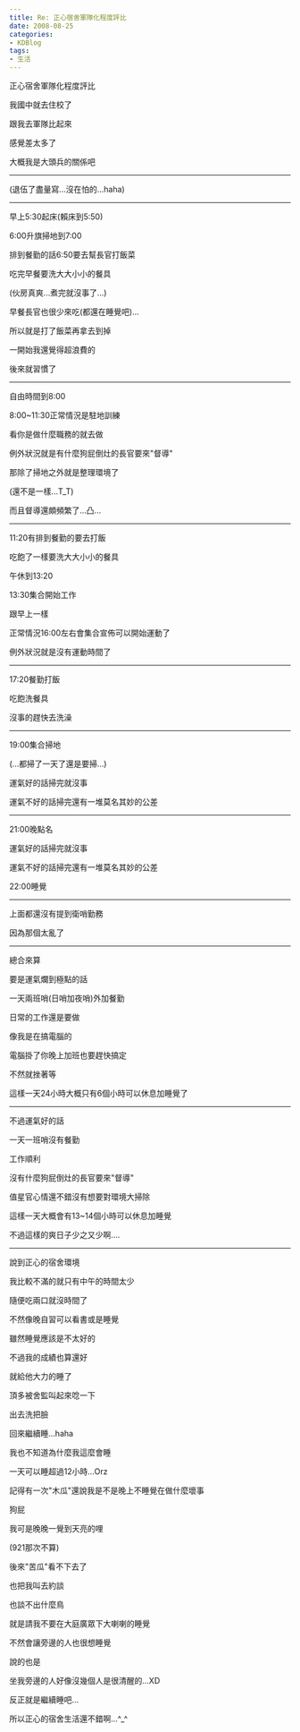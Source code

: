 ```yaml
---
title: Re: 正心宿舍軍隊化程度評比
date: 2008-08-25
categories:
- KDBlog
tags:
- 生活
---
```

正心宿舍軍隊化程度評比



我國中就去住校了

跟我去軍隊比起來

感覺差太多了

大概我是大頭兵的關係吧

---

(退伍了盡量寫...沒在怕的...haha)

---

早上5:30起床(賴床到5:50)

6:00升旗掃地到7:00

排到餐勤的話6:50要去幫長官打飯菜

吃完早餐要洗大大小小的餐具

(伙房真爽...煮完就沒事了...)

早餐長官也很少來吃(都還在睡覺吧)...

所以就是打了飯菜再拿去到掉

一開始我還覺得超浪費的

後來就習慣了

---

自由時間到8:00

8:00~11:30正常情況是駐地訓練

看你是做什麼職務的就去做

例外狀況就是有什麼狗屁倒灶的長官要來"督導"

那除了掃地之外就是整理環境了

(還不是一樣...T_T)

而且督導還頗頻繁了...凸...

---

11:20有排到餐勤的要去打飯

吃飽了一樣要洗大大小小的餐具

午休到13:20

13:30集合開始工作

跟早上一樣

正常情況16:00左右會集合宣佈可以開始運動了

例外狀況就是沒有運動時間了

---

17:20餐勤打飯

吃飽洗餐具

沒事的趕快去洗澡

---

19:00集合掃地

(...都掃了一天了還是要掃...)

運氣好的話掃完就沒事

運氣不好的話掃完還有一堆莫名其妙的公差

---

21:00晚點名

運氣好的話掃完就沒事

運氣不好的話掃完還有一堆莫名其妙的公差

22:00睡覺

---

上面都還沒有提到衛哨勤務

因為那個太亂了

---

總合來算

要是運氣爛到極點的話

一天兩班哨(日哨加夜哨)外加餐勤

日常的工作還是要做

像我是在搞電腦的

電腦掛了你晚上加班也要趕快搞定

不然就挫著等

這樣一天24小時大概只有6個小時可以休息加睡覺了

---

不過運氣好的話

一天一班哨沒有餐勤

工作順利

沒有什麼狗屁倒灶的長官要來"督導"

值星官心情還不錯沒有想要對環境大掃除

這樣一天大概會有13~14個小時可以休息加睡覺

不過這樣的爽日子少之又少啊....

---

說到正心的宿舍環境

我比較不滿的就只有中午的時間太少

隨便吃兩口就沒時間了

不然像晚自習可以看書或是睡覺

雖然睡覺應該是不太好的

不過我的成績也算還好

就給他大力的睡了

頂多被舍監叫起來唸一下

出去洗把臉

回來繼續睡...haha

我也不知道為什麼我這麼會睡

一天可以睡超過12小時...Orz

記得有一次"木瓜"還說我是不是晚上不睡覺在做什麼壞事

狗屁

我可是晚晚一覺到天亮的哩

(921那次不算)

後來"苦瓜"看不下去了

也把我叫去約談

也談不出什麼鳥

就是請我不要在大庭廣眾下大喇喇的睡覺

不然會讓旁邊的人也很想睡覺

說的也是

坐我旁邊的人好像沒幾個人是很清醒的...XD

反正就是繼續睡吧...

所以正心的宿舍生活還不錯啊...^_^

